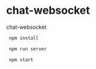 # chat-websocket

chat-websocket

```bash
 npm install
```

```bash
 npm run server
```

```bash
 npm start
```
